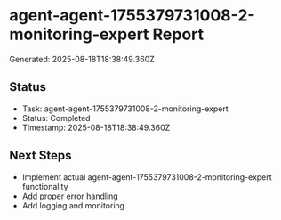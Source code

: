 # agent-agent-1755379731008-2-monitoring-expert Report

Generated: 2025-08-18T18:38:49.360Z

## Status
- Task: agent-agent-1755379731008-2-monitoring-expert
- Status: Completed
- Timestamp: 2025-08-18T18:38:49.360Z

## Next Steps
- Implement actual agent-agent-1755379731008-2-monitoring-expert functionality
- Add proper error handling
- Add logging and monitoring
